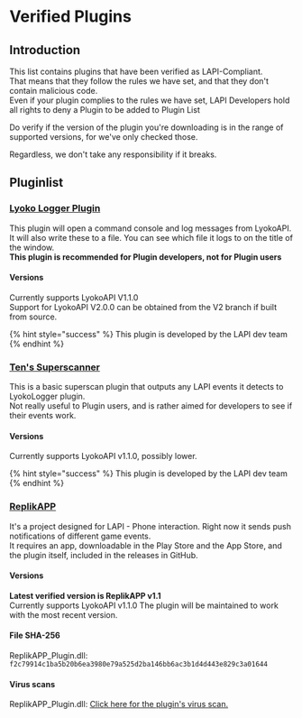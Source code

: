 # Verified Plugins

## Introduction

This list contains plugins that have been verified as LAPI-Compliant.  
 That means that they follow the rules we have set, and that they don't contain malicious code.  
 Even if your plugin complies to the rules we have set, LAPI Developers hold all rights to deny a Plugin to be added to Plugin List  


Do verify if the version of the plugin you're downloading is in the range of supported versions, for we've only checked those.  


Regardless, we don't take any responsibility if it breaks.  


## Pluginlist

### [Lyoko Logger Plugin](https://github.com/LyokoAPI/LyokoLoggerPlugin)

This plugin will open a command console and log messages from LyokoAPI.  
 It will also write these to a file. You can see which file it logs to on the title of the window.  
 **This plugin is recommended for Plugin developers, not for Plugin users**

#### Versions

Currently supports LyokoAPI V1.1.0  
 Support for LyokoAPI V2.0.0 can be obtained from the V2 branch if built from source.

{% hint style="success" %}
This plugin is developed by the LAPI dev team
{% endhint %}

### [Ten's Superscanner](https://github.com/TenDRILLL/TenSuperscan)

This is a basic superscan plugin that outputs any LAPI events it detects to LyokoLogger plugin.  
 Not really useful to Plugin users, and is rather aimed for developers to see if their events work.

#### Versions

Currently supports LyokoAPI v1.1.0, possibly lower.

{% hint style="success" %}
This plugin is developed by the LAPI dev team
{% endhint %}

### [ReplikAPP](https://github.com/KaruzoDEV/ReplikAPP)

It's a project designed for LAPI - Phone interaction. Right now it sends push notifications of different game events.  
It requires an app, downloadable in the Play Store and the App Store, and the plugin itself, included in the releases in GitHub.

#### Versions

**Latest verified version is ReplikAPP v1.1**  
Currently supports LyokoAPI v1.1.0
The plugin will be maintained to work with the most recent version.

#### File SHA-256

ReplikAPP\_Plugin.dll: `f2c79914c1ba5b20b6ea3980e79a525d2ba146bb6ac3b1d4d443e829c3a01644`


#### Virus scans

ReplikAPP\_Plugin.dll: [Click here for the plugin's virus scan.](https://www.virustotal.com/gui/file/f2c79914c1ba5b20b6ea3980e79a525d2ba146bb6ac3b1d4d443e829c3a01644/detection)  
